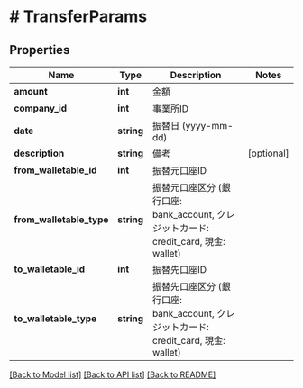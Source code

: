 # # TransferParams

## Properties

Name | Type | Description | Notes
------------ | ------------- | ------------- | -------------
**amount** | **int** | 金額 | 
**company_id** | **int** | 事業所ID | 
**date** | **string** | 振替日 (yyyy-mm-dd) | 
**description** | **string** | 備考 | [optional] 
**from_walletable_id** | **int** | 振替元口座ID | 
**from_walletable_type** | **string** | 振替元口座区分 (銀行口座: bank_account, クレジットカード: credit_card, 現金: wallet) | 
**to_walletable_id** | **int** | 振替先口座ID | 
**to_walletable_type** | **string** | 振替先口座区分 (銀行口座: bank_account, クレジットカード: credit_card, 現金: wallet) | 

[[Back to Model list]](../../README.md#documentation-for-models) [[Back to API list]](../../README.md#documentation-for-api-endpoints) [[Back to README]](../../README.md)


